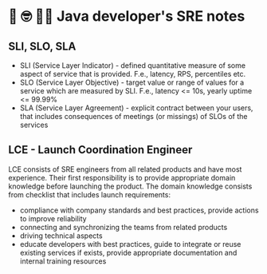 # 📝 🤓 👨‍💻 Java developer's SRE notes
## SLI, SLO, SLA
- SLI (Service Layer Indicator) - defined quantitative measure of some 
  aspect of service that is provided. F.e., latency, RPS, percentiles etc.
- SLO (Service Layer Objective) - target value or range of values for a
  service which are measured by SLI. F.e., latency <= 10s,
  yearly uptime <= 99.99%
- SLA (Service Layer Agreement) - explicit contract between your users, 
  that includes consequences of meetings (or missings) of SLOs of the services

## LCE - Launch Coordination Engineer
LCE consists of SRE engineers from all related products and have most experience.
Their first responsibility is to provide appropriate domain knowledge before launching
the product. The domain knowledge consists from checklist that includes launch requirements:
- compliance with company standards and best practices, provide actions to improve reliability
- connecting and synchronizing the teams from related products
- driving technical aspects
- educate developers with best practices, guide to integrate or reuse existing services if
  exists, provide appropriate documentation and internal training resources


